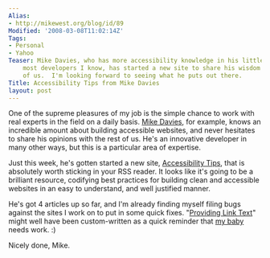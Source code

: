 ```yaml
---
Alias:
- http://mikewest.org/blog/id/89
Modified: '2008-03-08T11:02:14Z'
Tags:
- Personal
- Yahoo
Teaser: Mike Davies, who has more accessibility knowledge in his little finger than
    most developers I know, has started a new site to share his wisdom with the rest
    of us.  I'm looking forward to seeing what he puts out there.
Title: Accessibility Tips from Mike Davies
layout: post
---
```

One of the supreme pleasures of my job is the simple chance to work with real experts in the field on a daily basis.  [Mike Davies][], for example, knows an incredible amount about building accessible websites, and never hesitates to share his opinions with the rest of us.  He's an innovative developer in many other ways, but this is a particular area of expertise.

Just this week, he's gotten started a new site, [Accessibility Tips][tips], that is absolutely worth sticking in your RSS reader.  It looks like it's going to be a brilliant resource, codifying best practices for building clean and accessible websites in an easy to understand, and well justified manner.

He's got 4 articles up so far, and I'm already finding myself filing bugs against the sites I work on to put in some quick fixes.  "[Providing Link Text][alt]" might well have been custom-written as a quick reminder that [my baby][news] needs work.  :)

Nicely done, Mike.

[Mike Davies]: http://www.isolani.co.uk/ "Mike Davies: 'isolani'"
[tips]: http://www.accessibilitytips.com/ "Mike Davies: Accessibility Tips"
[alt]: http://www.accessibilitytips.com/2008/03/04/providing-link-text/ "Mike Davies: 'Providing Link Text'"
[news]: http://uk.news.yahoo.com/ "Yahoo! News - UK & Ireland"